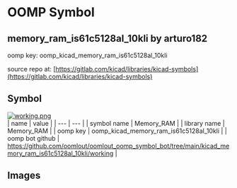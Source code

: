 # OOMP Symbol  
## memory_ram_is61c5128al_10kli  by arturo182  
  
oomp key: oomp_kicad_memory_ram_is61c5128al_10kli  
  
source repo at: [https://gitlab.com/kicad/libraries/kicad-symbols](https://gitlab.com/kicad/libraries/kicad-symbols)  
## Symbol  
  
[![working.png](working_600.png)](working.png)  
| name | value | 
| --- | --- | 
| symbol name | Memory_RAM | 
| library name | Memory_RAM | 
| oomp key | oomp_kicad_memory_ram_is61c5128al_10kli | 
| oomp bot github | https://github.com/oomlout/oomlout_oomp_symbol_bot/tree/main/kicad_memory_ram_is61c5128al_10kli/working | 
## Images  
